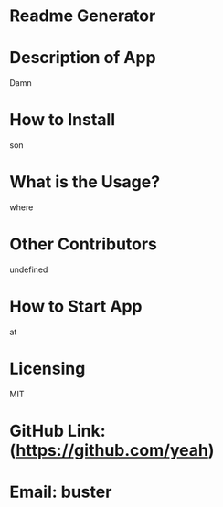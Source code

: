 # Readme Generator

  # Description of App
  Damn

  # How to Install
  son

  # What is the Usage?
  where 

  # Other Contributors
  undefined

  # How to Start App
  at

  # Licensing
  MIT

  # GitHub Link: (https://github.com/yeah)
  
  # Email: buster
  

